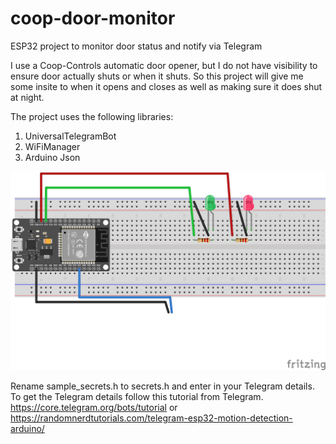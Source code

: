 # coop-door-monitor
ESP32 project to monitor door status and notify via Telegram

I use a Coop-Controls automatic door opener, but I do not have visibility to ensure door actually shuts or when it shuts. So this project will give me some insite to when it opens and closes as well as making sure it does shut at night.

The project uses the following libraries:

1. UniversalTelegramBot
2. WiFiManager
3. Arduino Json

![alt text](src/Coop-door-monitor_bb.svg "Wiring")

Rename sample_secrets.h to secrets.h and enter in your Telegram details. To get the Telegram details follow this tutorial from Telegram.
https://core.telegram.org/bots/tutorial
or
https://randomnerdtutorials.com/telegram-esp32-motion-detection-arduino/

